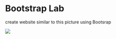 # Bootstrap Lab

create website similar to this picture using Bootsrap

<img src="images/Movies.png">
